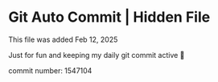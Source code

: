 # Git Auto Commit | Hidden File

This file was added Feb 12, 2025

Just for fun and keeping my daily git commit active 🤪

commit number: 1547104
